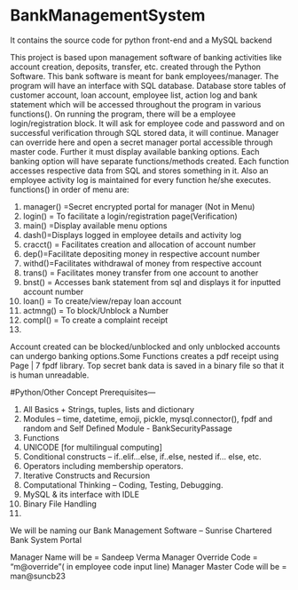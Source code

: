 # BankManagementSystem
It contains the source code for python front-end and a MySQL backend

This project is based upon management software of banking activities like 
account creation, deposits, transfer, etc. created through the Python 
Software. This bank software is meant for bank employees/manager.
The program will have an interface with SQL database. Database store 
tables of customer account, loan account, employee list, action log and 
bank statement which will be accessed throughout the program in various 
functions(). 
On running the program, there will be a employee login/registration block. It 
will ask for employee code and password and on successful verification 
through SQL stored data, it will continue. Manager can override here and 
open a secret manager portal accessible through master code. Further it 
must display available banking options. Each banking option will have 
separate functions/methods created. Each function accesses respective 
data from SQL and stores something in it. Also an employee activity log is 
maintained for every function he/she executes.
functions() in order of menu are:

1. manager() =Secret encrypted portal for manager (Not in Menu)
2. login() = To facilitate a login/registration page(Verification)
3. main() =Display available menu options
4. dash()=Displays logged in employee details and activity log
5. cracct() = Facilitates creation and allocation of account number
6. dep()=Facilitate depositing money in respective account number
7. withd()=Facilitates withdrawal of money from respective account
8. trans() = Facilitates money transfer from one account to another
9. bnst() = Accesses bank statement from sql and displays it for 
inputted account number
10. loan() = To create/view/repay loan account
11. actmng() = To block/Unblock a Number
12. compl() = To create a complaint receipt
13. 
Account created can be blocked/unblocked and only unblocked accounts 
can undergo banking options.Some Functions creates a pdf receipt using 
Page | 7
fpdf library. Top secret bank data is saved in a binary file so that it is 
human unreadable.

#Python/Other Concept Prerequisites—
1. All Basics + Strings, tuples, lists and dictionary
2. Modules – time, datetime, emoji, pickle, mysql.connector(), fpdf and 
random and Self Defined Module - BankSecurityPassage
3. Functions
4. UNICODE [for multilingual computing]
5. Conditional constructs – if..elif...else, if..else, nested if... else, etc.
6. Operators including membership operators.
7. Iterative Constructs and Recursion
8. Computational Thinking – Coding, Testing, Debugging.
9. MySQL & its interface with IDLE
10. Binary File Handling
11. 
We will be naming our Bank Management Software –
Sunrise Chartered Bank System Portal

Manager Name will be = Sandeep Verma
Manager Override Code = “m@override”( in employee code input line)
Manager Master Code will be = man@suncb23
